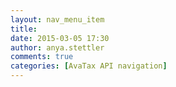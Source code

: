 ```yaml
---
layout: nav_menu_item
title: 
date: 2015-03-05 17:30
author: anya.stettler
comments: true
categories: [AvaTax API navigation]
---
```

 
